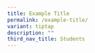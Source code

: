 ```yaml
---
title: Example Title
permalink: /example-title/
variant: tiptap
description: ""
third_nav_title: Students
---
```

